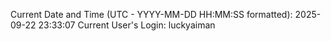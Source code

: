Current Date and Time (UTC - YYYY-MM-DD HH:MM:SS formatted): 2025-09-22 23:33:07
Current User's Login: luckyaiman
